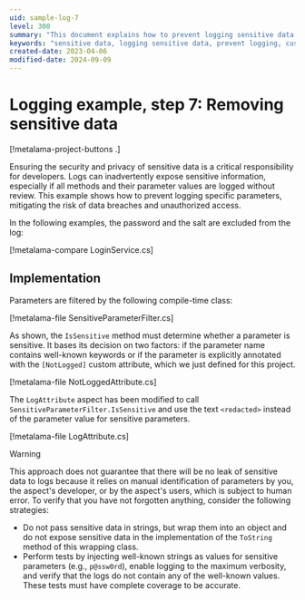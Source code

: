 ```yaml
---
uid: sample-log-7
level: 300
summary: "This document explains how to prevent logging sensitive data by filtering parameters and using custom attributes, with examples and implementation details."
keywords: "sensitive data, logging sensitive data, prevent logging, custom attributes, .NET, parameter filtering"
created-date: 2023-04-06
modified-date: 2024-09-09
---
```


# Logging example, step 7: Removing sensitive data

[!metalama-project-buttons .]

Ensuring the security and privacy of sensitive data is a critical responsibility for developers. Logs can inadvertently
expose sensitive information, especially if all methods and their parameter values are logged without review. This
example shows how to prevent logging specific parameters, mitigating the risk of data breaches and unauthorized access.

In the following examples, the password and the salt are excluded from the log:

[!metalama-compare LoginService.cs]

## Implementation

Parameters are filtered by the following compile-time class:

[!metalama-file SensitiveParameterFilter.cs]

As shown, the `IsSensitive` method must determine whether a parameter is sensitive. It bases its decision on two
factors: if the parameter name contains well-known keywords or if the parameter is explicitly annotated with
the `[NotLogged]` custom attribute, which we just defined for this project.

[!metalama-file NotLoggedAttribute.cs]

The `LogAttribute` aspect has been modified to call `SensitiveParameterFilter.IsSensitive` and use the text `<redacted>`
instead of the parameter value for sensitive parameters.

[!metalama-file LogAttribute.cs]

> [!WARNING]
> This approach does not guarantee that there will be no leak of sensitive data to logs because it relies on manual
> identification of parameters by you, the aspect's developer, or by the aspect's users, which is subject to human
> error.
> To verify that you have not forgotten anything, consider the following strategies:
>
>  * Do not pass sensitive data in strings, but wrap them into an object and do not expose sensitive data in the
     implementation of the `ToString` method of this wrapping class.
>  * Perform tests by injecting well-known strings as values for sensitive parameters (e.g., `p@ssw0rd`), enable logging
     to the maximum verbosity, and verify that the logs do not contain any of the well-known values. These tests must
     have complete coverage to be accurate.



